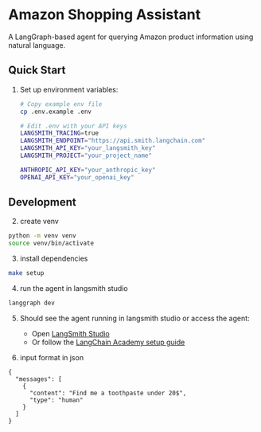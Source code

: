 # Amazon Shopping Assistant

A LangGraph-based agent for querying Amazon product information using natural language.


## Quick Start

1. Set up environment variables:
   ```bash
   # Copy example env file
   cp .env.example .env

   # Edit .env with your API keys
   LANGSMITH_TRACING=true
   LANGSMITH_ENDPOINT="https://api.smith.langchain.com"
   LANGSMITH_API_KEY="your_langsmith_key"
   LANGSMITH_PROJECT="your_project_name"

   ANTHROPIC_API_KEY="your_anthropic_key"
   OPENAI_API_KEY="your_openai_key"

   ```

## Development

2. create venv
```bash
python -m venv venv
source venv/bin/activate
```

3. install dependencies
```bash
make setup
```

4. run the agent in langsmith studio

```bash
langgraph dev
```

5. Should see the agent running in langsmith studio or access the agent:
   - Open [LangSmith Studio](https://smith.langchain.com/studio/?baseUrl=http://127.0.0.1:8123)
   - Or follow the [LangChain Academy setup guide](https://github.com/langchain-ai/langchain-academy/blob/main/module-6/connecting.ipynb)

6. input format in json
```
{
  "messages": [
    {
      "content": "Find me a toothpaste under 20$",
      "type": "human"
    }
  ]
}
```